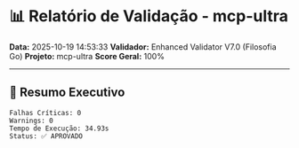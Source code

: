 # 📊 Relatório de Validação - mcp-ultra

**Data:** 2025-10-19 14:53:33
**Validador:** Enhanced Validator V7.0 (Filosofia Go)
**Projeto:** mcp-ultra
**Score Geral:** 100%

---

## 🎯 Resumo Executivo

```
Falhas Críticas: 0
Warnings: 0
Tempo de Execução: 34.93s
Status: ✅ APROVADO
```

